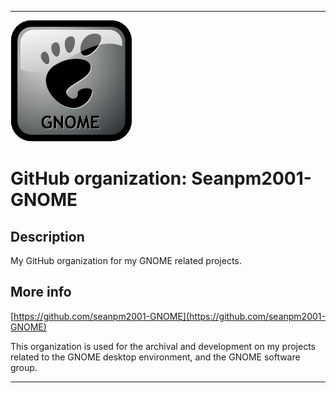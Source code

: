   
***

![GNOME_Logo_Silver.png failed to load. The file may be missing or corrupt. Check the file path for errors first.](/AdditionalInfo/1/Seanpm2001-GNOME/GNOME_Logo_Silver.png)

# GitHub organization: Seanpm2001-GNOME

## Description

My GitHub organization for my GNOME related projects.

## More info

[https://github.com/seanpm2001-GNOME](https://github.com/seanpm2001-GNOME)

This organization is used for the archival and development on my projects related to the GNOME desktop environment, and the GNOME software group.

***
